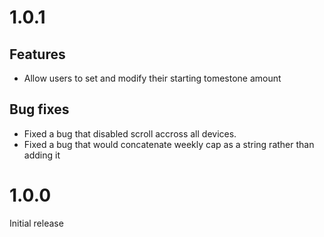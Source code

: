 # 1.0.1

## Features

- Allow users to set and modify their starting tomestone amount

## Bug fixes

- Fixed a bug that disabled scroll accross all devices.
- Fixed a bug that would concatenate weekly cap as a string rather than adding it

# 1.0.0

Initial release
